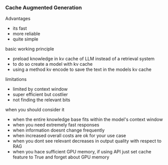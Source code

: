 
### Cache Augmented Generation

Advantages
- its fast
- more reliable
- quite simple

basic working principle
- preload knowledge in kv cache of LLM instead of a retrieval system 
- to do so create a model with kv cache
- using a method kv encode to save the text in the models kv cache
 
limitations
- limited by context window
- super efficient but costlier
- not finding the relevant bits

when you should consider it
- when the entire knowledge base fits within the model's context window
- when you need extremely fast responses
- when information doesnt change frequently
- when increased overall costs are ok for your use case
- when you dont see relevant decreases in output quality with respect to RAG
- when you hace sufficient GPU memory, if using API just set cache feature to True and forget about GPU memory